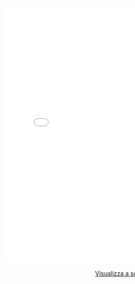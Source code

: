 <style type="text/css">
.map-bgd {
  width: 1460px;
  height: 1384px;
  background-image: url('map_background.png');
  background-size:cover;
}
</style>

<div class="map-bgd" align="center">
  <p><br><br><br><br><br><br></p>
<iframe width="600px" height="600px" frameborder="0" allowfullscreen src="//umap.openstreetmap.fr/it/map/caccia-al-tesoro_443097?scaleControl=true&miniMap=false&scrollWheelZoom=true&zoomControl=true&allowEdit=false&moreControl=false&searchControl=null&tilelayersControl=null&embedControl=null&datalayersControl=false&onLoadPanel=undefined&captionBar=false#11/45.4686/11.0660"></iframe><p><a href="//umap.openstreetmap.fr/it/map/caccia-al-tesoro_443097">Visualizza a schermo intero</a></p>

</div>
